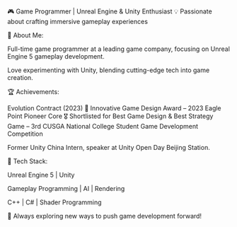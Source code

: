🎮 Game Programmer | Unreal Engine & Unity Enthusiast
💡 Passionate about crafting immersive gameplay experiences

👾 About Me:

Full-time game programmer at a leading game company, focusing on Unreal Engine 5 gameplay development.

Love experimenting with Unity, blending cutting-edge tech into game creation.

🏆 Achievements:

Evolution Contract (2023)
🏅 Innovative Game Design Award – 2023 Eagle Point Pioneer Core
🎖️ Shortlisted for Best Game Design & Best Strategy Game – 3rd CUSGA National College Student Game Development Competition

Former Unity China Intern, speaker at Unity Open Day Beijing Station.

🔧 Tech Stack:

Unreal Engine 5 | Unity

Gameplay Programming | AI | Rendering

C++ | C# | Shader Programming

🚀 Always exploring new ways to push game development forward!
